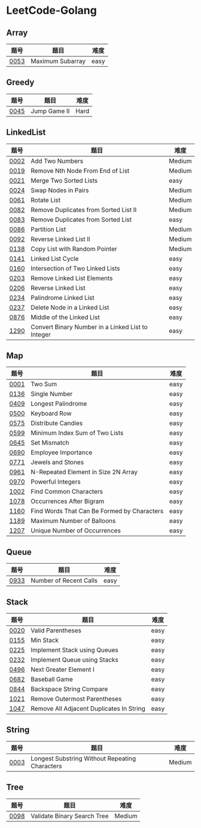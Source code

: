 # LeetCode-Golang

## Array

| 题号 | 题目 | 难度 |
| --- | --- | --- |
| [0053](Array/0053.maximum-subarray/README.md) | Maximum Subarray | easy |

## Greedy

| 题号 | 题目 | 难度 |
| --- | --- | --- |
| [0045](Greedy/0045.jump-game-ii/) | Jump Game II | Hard |

## LinkedList

| 题号 | 题目 | 难度 |
| --- | --- | --- |
| [0002](LinkedList/0002.add-two-numbers/README.md) | Add Two Numbers | Medium | 
| [0019](LinkedList/0019.remove-nth-node-from-end-of-list/README.md) | Remove Nth Node From End of List | Medium |
| [0021](LinkedList/0021.merge-two-sorted-list/README.md) | Merge Two Sorted Lists | easy |
| [0024](LinkedList/0024.swap-nodes-in-pairs/README.md) | Swap Nodes in Pairs | Medium | 
| [0061](LinkedList/0061.rotate-list/README.md) | Rotate List | Medium | 
| [0082](LinkedList/0082.remove-duplicates-from-sorted-list-ii/README.md) | Remove Duplicates from Sorted List II | Medium 
| [0083](LinkedList/0083.remove-duplicates-from-sorted-list/README.md) | Remove Duplicates from Sorted List  | easy |
| [0086](LinkedList/0086.partition-list/README.md) | Partition List | Medium | 
| [0092](LinkedList/0092.reverse-linked-list-ii/README.md) | Reverse Linked List II | Medium | 
| [0138](LinkedList/0138.copy-list-with-random-pointer/README.md) | Copy List with Random Pointer | Medium | 
| [0141](LinkedList/0141.linked-list-cycle/README.md) | Linked List Cycle | easy |
| [0160](LinkedList/0160.intersection-of-two-linked-lists/README.md) | Intersection of Two Linked Lists | easy |
| [0203](LinkedList/0203.remove-linked-list-elements/README.md) | Remove Linked List Elements | easy | 
| [0206](LinkedList/0206.reverse-linked-list/README.md) | Reverse Linked List | easy | 
| [0234](LinkedList/0234.palindrome-linked-list/README.md) | Palindrome Linked List | easy | 
| [0237](LinkedList/0237.delete-node-in-a-linked-list/README.md) |  Delete Node in a Linked List | easy | 
| [0876](LinkedList/0876.middle-of-the-linked-list/README.md) | Middle of the Linked List | easy | 
| [1290](LinkedList/1290.convert-binary-number-in-a-linked-list-to-integer/README.md) | Convert Binary Number in a Linked List to Integer | easy |

## Map

| 题号 | 题目 | 难度 |
| --- | --- | --- |
| [0001](Map/0001.two-sum/) | Two Sum | easy | 
| [0136](Map/0136.single-number/) | Single Number | easy |
| [0409](Map/0409.longest-palindrome) | Longest Palindrome | easy |
| [0500](Map/0500.keyboard-row) | Keyboard Row | easy |
| [0575](Map/0575.distribute-candies) | Distribute Candies | easy |
| [0599](Map/0599.minimum-index-sum-of-two-lists) | Minimum Index Sum of Two Lists | easy |
| [0645](Map/0645.set-mismatch) | Set Mismatch | easy |
| [0690](Map/0690.employee-importance) | Employee Importance | easy |
| [0771](Map/0771.jewels-and-stones) | Jewels and Stones | easy |
| [0961](Map/0961.n-repeated-element-in-size-2n-array) | N-Repeated Element in Size 2N Array | easy |
| [0970](Map/0970.powerful-integers/) | Powerful Integers | easy |
| [1002](Map/1002.find-common-characters/)  |Find Common Characters | easy |
| [1078](Map/1078.occurrences-after-bigram/) |  Occurrences After Bigram | easy |
| [1160](Map/1160.find-words-that-can-be-formed-by-characters/) | Find Words That Can Be Formed by Characters | easy |
| [1189](Map/1189.maximum-number-of-balloons/) | Maximum Number of Balloons | easy |
| [1207](Map/1207.unique-number-of-occurrences/) | Unique Number of Occurrences | easy |

## Queue

| 题号 | 题目 | 难度 |
| --- | --- | --- |
| [0933](Queue/0933.number-of-recent-calls/README.md) | Number of Recent Calls | easy |

## Stack

| 题号 | 题目 | 难度 |
| --- | --- | --- |
| [0020](Stack/0020.valid-parentheses/README.md) | Valid Parentheses | easy |
| [0155](Stack/0155.min-stack/README.md) |  Min Stack | easy | 
| [0225](Stack/0225.implement-stack-using-queues/README.md) | Implement Stack using Queues | easy | 
| [0232](Stack/0232.implement-queue-using-stacks/README.md) | Implement Queue using Stacks | easy |
| [0496](Stack/0496.next-greater-element-i/README.md) | Next Greater Element I | easy |
| [0682](Stack/0682.baseball-game/README.md) | Baseball Game | easy | 
| [0844](Stack/0844.backspace-string-compare/README.md) | Backspace String Compare | easy | 
| [1021](Stack/1021.remove-outermost-parentheses/README.md) | Remove Outermost Parentheses | easy | 
| [1047](Stack/1047.remove-all-adjacent-duplicates-in-string/README.md) | Remove All Adjacent Duplicates In String | easy |

## String

| 题号 | 题目 | 难度 |
| --- | --- | --- |
| [0003](String/0003.longest-substring-without-repeating-characters/README.md) | Longest Substring Without Repeating Characters | Medium

## Tree

| 题号 | 题目 | 难度 |
| --- | --- | --- |
| [0098](Tree/0098.validate-binary-search-tree) | Validate Binary Search Tree | Medium |